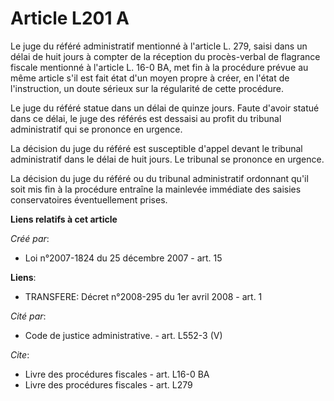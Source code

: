# Article L201 A

Le juge du référé administratif mentionné à l'article L. 279, saisi dans un délai de huit jours à compter de la réception du
procès-verbal de flagrance fiscale mentionné à l'article L. 16-0 BA, met fin à la procédure prévue au même article s'il est
fait état d'un moyen propre à créer, en l'état de l'instruction, un doute sérieux sur la régularité de cette procédure. 

Le juge du référé statue dans un délai de quinze jours. Faute d'avoir statué dans ce délai, le juge des référés est dessaisi
au profit du tribunal administratif qui se prononce en urgence. 

La décision du juge du référé est susceptible d'appel devant le tribunal administratif dans le délai de huit jours. Le
tribunal se prononce en urgence. 

La décision du juge du référé ou du tribunal administratif ordonnant qu'il soit mis fin à la procédure entraîne la mainlevée
immédiate des saisies conservatoires éventuellement prises.

**Liens relatifs à cet article**

_Créé par_:

  - Loi n°2007-1824 du 25 décembre 2007 - art. 15

**Liens**:

  - TRANSFERE: Décret n°2008-295 du 1er avril 2008 - art. 1

_Cité par_:

  - Code de justice administrative. - art. L552-3 (V)

_Cite_:

  - Livre des procédures fiscales - art. L16-0 BA
  - Livre des procédures fiscales - art. L279
